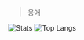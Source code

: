  > 응애
 
![Stats](https://github-readme-stats.vercel.app/api?username=ombe1229&theme=react&show_icons=true&count_private=true&cache_seconds=1800)
![Top Langs](https://github-readme-stats.vercel.app/api/top-langs/?username=ombe1229&theme=react&langs_count=6&layout=compact&hide=jupyter%20notebook,html,css&count_private=true)

